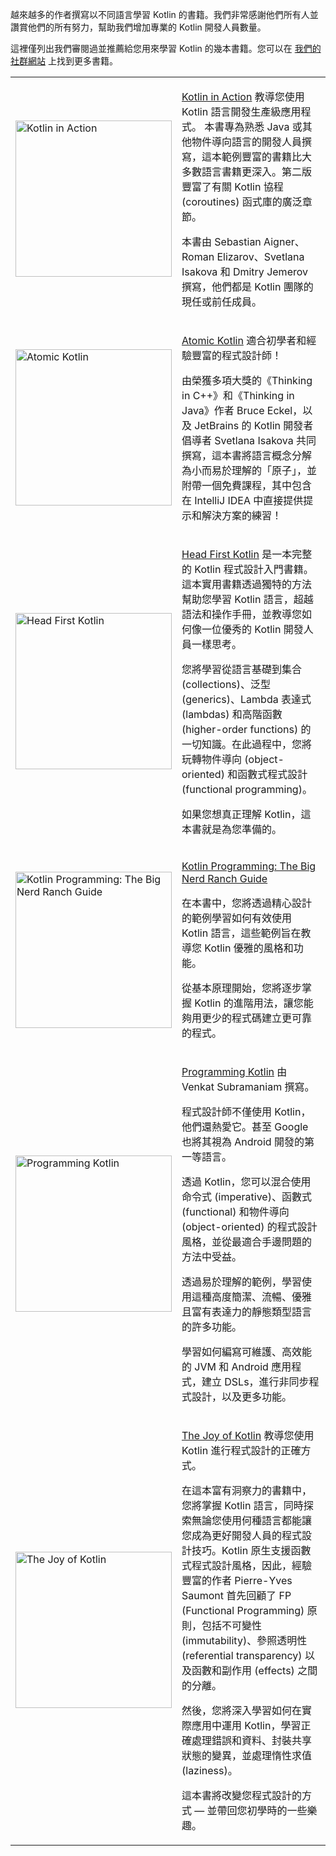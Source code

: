 [//]: # (title: Kotlin 書籍)

越來越多的作者撰寫以不同語言學習 Kotlin 的書籍。我們非常感謝他們所有人並讚賞他們的所有努力，幫助我們增加專業的 Kotlin 開發人員數量。

這裡僅列出我們審閱過並推薦給您用來學習 Kotlin 的幾本書籍。您可以在 [我們的社群網站](https://kotlin.link/) 上找到更多書籍。

<table style="none">
<tr>
<td>
<img src="kotlin-in-action-second-edition.png" alt="Kotlin in Action" width="250"/>
</td>
<td>

[Kotlin in Action](https://www.manning.com/books/kotlin-in-action-second-edition) 教導您使用 Kotlin 語言開發生產級應用程式。
本書專為熟悉 Java 或其他物件導向語言的開發人員撰寫，這本範例豐富的書籍比大多數語言書籍更深入。第二版豐富了有關 Kotlin 協程 (coroutines) 函式庫的廣泛章節。

本書由 Sebastian Aigner、Roman Elizarov、Svetlana Isakova 和 Dmitry Jemerov 撰寫，他們都是 Kotlin 團隊的現任或前任成員。

</td>
</tr>

<tr>
<td>
<img src="atomic-kotlin.png" alt="Atomic Kotlin" width="250"/>
</td>
<td>

[Atomic Kotlin](https://www.atomickotlin.com/atomickotlin/) 適合初學者和經驗豐富的程式設計師！

由榮獲多項大獎的《Thinking in C++》和《Thinking in Java》作者 Bruce Eckel，以及 JetBrains 的 Kotlin 開發者倡導者 Svetlana Isakova 共同撰寫，這本書將語言概念分解為小而易於理解的「原子」，並附帶一個免費課程，其中包含在 IntelliJ IDEA 中直接提供提示和解決方案的練習！

</td>
</tr>

<tr>
<td>
<img src="head-first-kotlin.jpeg" alt="Head First Kotlin" width="250"/>
</td>
<td>

[Head First Kotlin](https://www.oreilly.com/library/view/head-first-kotlin/9781491996683/) 是一本完整的 Kotlin 程式設計入門書籍。這本實用書籍透過獨特的方法幫助您學習 Kotlin 語言，超越語法和操作手冊，並教導您如何像一位優秀的 Kotlin 開發人員一樣思考。

您將學習從語言基礎到集合 (collections)、泛型 (generics)、Lambda 表達式 (lambdas) 和高階函數 (higher-order functions) 的一切知識。在此過程中，您將玩轉物件導向 (object-oriented) 和函數式程式設計 (functional programming)。

如果您想真正理解 Kotlin，這本書就是為您準備的。

</td>
</tr>

<tr>
<td>
<img src="big-nerd-ranch-guide.jpg" alt="Kotlin Programming: The Big Nerd Ranch Guide" width="250"/>
</td>
<td>

[Kotlin Programming: The Big Nerd Ranch Guide](https://www.amazon.com/Kotlin-Programming-Nerd-Ranch-Guide/dp/0135161630)

在本書中，您將透過精心設計的範例學習如何有效使用 Kotlin 語言，這些範例旨在教導您 Kotlin 優雅的風格和功能。

從基本原理開始，您將逐步掌握 Kotlin 的進階用法，讓您能夠用更少的程式碼建立更可靠的程式。

</td>
</tr>

<tr>
<td>
<img src="programming-kotlin.png" alt="Programming Kotlin" width="250"/>
</td>
<td>

[Programming Kotlin](https://pragprog.com/titles/vskotlin/programming-kotlin/) 由 Venkat Subramaniam 撰寫。

程式設計師不僅使用 Kotlin，他們還熱愛它。甚至 Google 也將其視為 Android 開發的第一等語言。

透過 Kotlin，您可以混合使用命令式 (imperative)、函數式 (functional) 和物件導向 (object-oriented) 的程式設計風格，並從最適合手邊問題的方法中受益。

透過易於理解的範例，學習使用這種高度簡潔、流暢、優雅且富有表達力的靜態類型語言的許多功能。

學習如何編寫可維護、高效能的 JVM 和 Android 應用程式，建立 DSLs，進行非同步程式設計，以及更多功能。

</td>
</tr>

<tr>
<td>
<img src="joy-of-kotlin.png" alt="The Joy of Kotlin" width="250"/>
</td>
<td>

[The Joy of Kotlin](https://www.manning.com/books/the-joy-of-kotlin) 教導您使用 Kotlin 進行程式設計的正確方式。

在這本富有洞察力的書籍中，您將掌握 Kotlin 語言，同時探索無論您使用何種語言都能讓您成為更好開發人員的程式設計技巧。Kotlin 原生支援函數式程式設計風格，因此，經驗豐富的作者 Pierre-Yves Saumont 首先回顧了 FP (Functional Programming) 原則，包括不可變性 (immutability)、參照透明性 (referential transparency) 以及函數和副作用 (effects) 之間的分離。

然後，您將深入學習如何在實際應用中運用 Kotlin，學習正確處理錯誤和資料、封裝共享狀態的變異，並處理惰性求值 (laziness)。

這本書將改變您程式設計的方式 — 並帶回您初學時的一些樂趣。

</td>
</tr>
</table>